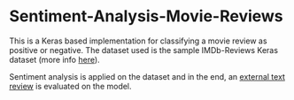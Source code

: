 # Sentiment-Analysis-Movie-Reviews

This is a Keras based implementation for classifying a movie review as positive or negative. 
The dataset used is the sample IMDb-Reviews Keras dataset (more info [here](https://www.tensorflow.org/datasets/catalog/imdb_reviews)).

Sentiment analysis is applied on the dataset and in the end, an [external text review](https://www.imdb.com/review/rw2284594) is evaluated on the model.
